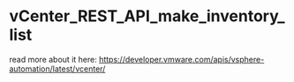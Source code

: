 # vCenter_REST_API_make_inventory_list

read more about it here: https://developer.vmware.com/apis/vsphere-automation/latest/vcenter/
